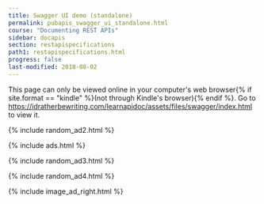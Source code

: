 ```yaml
---
title: Swagger UI demo (standalone)
permalink: pubapis_swagger_ui_standalone.html
course: "Documenting REST APIs"
sidebar: docapis
section: restapispecifications
path1: restapispecifications.html
progress: false
last-modified: 2018-08-02
---
```


<p>This page can only be viewed online in your computer's web browser{% if site.format == "kindle" %}(not through Kindle's browser){% endif %}. Go to <a href="https://idratherbewriting.com/learnapidoc/assets/files/swagger/index.html">https://idratherbewriting.com/learnapidoc/assets/files/swagger/index.html</a> to view it.</p>

{% include random_ad2.html %}

{% include ads.html %}

{% include random_ad3.html %}

{% include random_ad4.html %}

{% include image_ad_right.html %}
